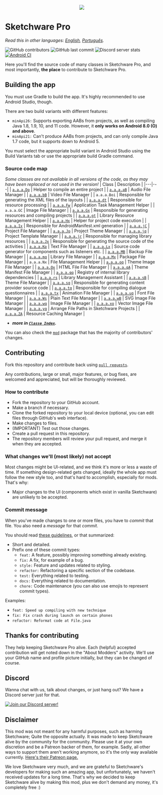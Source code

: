 <p align="center">
    <img src="assets/Sketchware-Pro.png" />
</p>

# Sketchware Pro

*Read this in other languages: [English](README.md), [Português](README-PT.md).*

![GitHub contributors](https://img.shields.io/github/contributors/Sketchware-Pro/Sketchware-Pro) ![GitHub last commit](https://img.shields.io/github/last-commit/Sketchware-Pro/Sketchware-Pro) ![Discord server stats](https://img.shields.io/discord/790686719753846785)
[![Android CI](https://github.com/DereckySany/Sketchware-Pro-aapt1_aapt2_multilib/actions/workflows/android.yml/badge.svg)](https://github.com/DereckySany/Sketchware-Pro-aapt1_aapt2_multilib/actions/workflows/android.yml)

Here you'll find the source code of many classes in Sketchware Pro, and most importantly, **the
place** to contribute to Sketchware Pro.

## Building the app

You must use Gradle to build the app. It's highly recommended to use Android Studio, though.

There are two build variants with different features:

 - `minApi26:` Supports exporting AABs from projects, as well as compiling Java 1.8, 1.9, 10, and 11 code.
However, it **only works on Android 8.0 (O) and above**.
 - `minApi21:` Can't produce AABs from projects, and can only compile Java 1.7 code, but it supports down to Android 5.

You must select the appropriate build variant in Android Studio using the Build Variants tab
or use the appropriate build Gradle command.

### Source code map

*Some classes are not available in all versions of the code, as they may have been replaced or not
used in the version!*
| Class | Description |
|---|---|
| [`a.a.a.Dp`](app/src/main/java/a/a/a/Dp.java) | Helper to compile an entire project |
| [`a.a.a.aB`](app/src/main/java/a/a/a/aB.java) | Audio File Manager |
| [`a.a.a.bB`](app/src/main/java/a/a/a/bB.java) | Video File Manager |
| `a.a.a.Boi` | Responsible for generating the XML files of the layouts |
| [`a.a.a.dt`](app/src/main/java/a/a/a/dt.java) | Responsible for resource processing |
| [`a.a.a.Fw`](app/src/main/java/a/a/a/Fw.java) | Application Task Management Helper |
| `a.a.a.GC` | Image File Manager |
| [`a.a.a.Gx`](app/src/main/java/a/a/a/Gx.java) | Responsible for generating resources and compiling
projects |
| [`a.a.a.gt`](app/src/main/java/a/a/a/gt.java) | Library Resource Management Helper |
| [`a.a.a.Hx`](app/src/main/java/a/a/a/Hx.java) | Helper for project code execution |
| [`a.a.a.Ix`](app/src/main/java/a/a/a/Ix.java) | Responsible for AndroidManifest.xml generation |
| [`a.a.a.jC`](app/src/main/java/a/a/a/jC.java) | Project File Manager |
| [`a.a.a.Jp`](app/src/main/java/a/a/a/Jp.java) | Project Theme Manager |
| [`a.a.a.jq`](app/src/main/java/a/a/a/jq.java) | Project Template Manager |
| [`a.a.a.jr`](app/src/main/java/a/a/a/jr.java) | Responsible for managing library resources |
| [`a.a.a.Jx`](app/src/main/java/a/a/a/Jx.java) | Responsible for generating the source code of the
activities |
| [`a.a.a.Kp`](app/src/main/java/a/a/a/Kp.java) | Text File Manager |
| [`a.a.a.Lx`](app/src/main/java/a/a/a/Lx.java) | Source code generator for components such as
listeners etc. |
| [`a.a.a.MB`](app/src/main/java/a/a/a/MB.java) | Backup File Manager |
| [`a.a.a.mq`](app/src/main/java/a/a/a/mq.java) | Library File Manager |
| [`a.a.a.Mx`](app/src/main/java/a/a/a/Mx.java) | Package File Manager |
| `a.a.a.Nx` | File Management Helper |
| [`a.a.a.oq`](app/src/main/java/a/a/a/oq.java) | Theme Image File Manager |
| [`a.a.a.Ox`](app/src/main/java/a/a/a/Ox.java) | HTML File File Manager |
| [`a.a.a.qA`](app/src/main/java/a/a/a/qA.java) | Theme Manifest File Manager |
| [`a.a.a.qq`](app/src/main/java/a/a/a/qq.java) | Registry of internal library dependencies |
| [`a.a.a.rs`](app/src/main/java/a/a/a/rs.java) | Library Management Assistant |
| [`a.a.a.sB`](app/src/main/java/a/a/a/sB.java) | Theme File Manager |
| [`a.a.a.sq`](app/src/main/java/a/a/a/sq.java) | Responsible for generating content provider source
code |
| [`a.a.a.tq`](app/src/main/java/a/a/a/tq.java) | Responsible for compiling dialogue questionnaires
|
| [`a.a.a.tx`](app/src/main/java/a/a/a/tx.java) | Animation File Manager |
| [`a.a.a.uq`](app/src/main/java/a/a/a/uq.java) | Font File Manager |
| [`a.a.a.Ws`](app/src/main/java/a/a/a/Ws.java) | Plain Text File Manager |
| [`a.a.a.wB`](app/src/main/java/a/a/a/wB.java) | SVG Image File Manager |
| [`a.a.a.wq`](app/src/main/java/a/a/a/wq.java) | Image File Manager |
| [`a.a.a.xo`](app/src/main/java/a/a/a/xo.java) | Vector Image File Manager |
| [`a.a.a.yq`](app/src/main/java/a/a/a/yq.java) | Arrange File Paths in Sketchware Projects |
| [`a.a.a.ZA`](app/src/main/java/a/a/a/ZA.java) | Resource Caching Manager |

* ***more in [`Classe Index`](ClassIndex.md).***

You can also check the [`mod`](app/src/main/java/mod) package that has the majority of contributors'
changes.

## Contributing

Fork this repository and contribute back using
[`pull requests`](https://github.com/Sketchware-Pro/Sketchware-Pro/pulls).

Any contributions, large or small, major features, or bug fixes, are welcomed and appreciated, but
will
be thoroughly reviewed.

### How to contribute

- Fork the repository to your GitHub account.
- Make a branch if necessary.
- Clone the forked repository to your local device (optional, you can edit files through GitHub's web interface).
- Make changes to files.
- (IMPORTANT) Test out those changes.
- Create a pull request in this repository.
- The repository members will review your pull request, and merge it when they are accepted.

### What changes we'll (most likely) not accept

Most changes might be UI-related, and we think it's more or less a waste of time. If something design-related gets changed,
ideally the whole app must follow the new style too, and that's hard to accomplish, especially for mods. That's why:

- Major changes to the UI (components which exist in vanilla Sketchware) are unlikely to be accepted.

### Commit message

When you've made changes to one or more files, you have to *commit* that file. You also need a
*message* for that *commit*.

You should read [these guidelines](https://www.freecodecamp.org/news/writing-good-commit-messages-a-practical-guide/), or that summarized:

- Short and detailed.
- Prefix one of these commit types:
   - `feat:` A feature, possibly improving something already existing.
   - `fix:` A fix, for example of a bug.
   - `style:` Feature and updates related to styling.
   - `refactor:` Refactoring a specific section of the codebase.
   - `test:` Everything related to testing.
   - `docs:` Everything related to documentation.
   - `chore:` Code maintenance (you can also use emojis to represent commit types).

Examples:
 - `feat: Speed up compiling with new technique`
 - `fix: Fix crash during launch on certain phones`
 - `refactor: Reformat code at File.java`


## Thanks for contributing
They help keeping Sketchware Pro alive. Each (helpful) accepted contribution will get noted down in the "About Modders" activity. We'll use your GitHub name and profile picture initially, but they can be
changed of course.

## Discord
Wanna chat with us, talk about changes, or just hang out? We have a Discord server just for that.

[![Join our Discord server!](https://invidget.switchblade.xyz/kq39yhT4rX)](http://discord.gg/kq39yhT4rX)

## Disclaimer
This mod was not meant for any harmful purposes, such as harming Sketchware; Quite the opposite actually.
It was made to keep Sketchware alive by the community for the community. Please use it at your own discretion
and be a Patreon backer of them, for example. Sadly, all other ways to support them aren't working anymore,
so it's the only way available currently.
[Here's their Patreon page.](https://www.patreon.com/sketchware)

We love Sketchware very much, and we are grateful to Sketchware's developers for making such an amazing app, but unfortunately, we haven't received updates for a long time.
That's why we decided to keep Sketchware alive by making this mod, plus we don't demand any money, it's completely free :)
